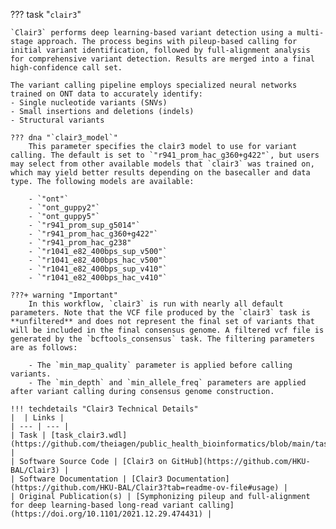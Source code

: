 ??? task "`clair3`"

    `Clair3` performs deep learning-based variant detection using a multi-stage approach. The process begins with pileup-based calling for initial variant identification, followed by full-alignment analysis for comprehensive variant detection. Results are merged into a final high-confidence call set.

<!-- if: theiaviral-->
    The variant calling pipeline employs specialized neural networks trained on ONT data to accurately identify:
    - Single nucleotide variants (SNVs)
    - Small insertions and deletions (indels)
    - Structural variants

    ??? dna "`clair3_model`"
        This parameter specifies the clair3 model to use for variant calling. The default is set to `"r941_prom_hac_g360+g422"`, but users may select from other available models that `clair3` was trained on, which may yield better results depending on the basecaller and data type. The following models are available:

        - `"ont"`
        - `"ont_guppy2"`
        - `"ont_guppy5"`
        - `"r941_prom_sup_g5014"`
        - `"r941_prom_hac_g360+g422"`
        - `"r941_prom_hac_g238"
        - `"r1041_e82_400bps_sup_v500"`
        - `"r1041_e82_400bps_hac_v500"`
        - `"r1041_e82_400bps_sup_v410"`
        - `"r1041_e82_400bps_hac_v410"`

    ???+ warning "Important"
        In this workflow, `clair3` is run with nearly all default parameters. Note that the VCF file produced by the `clair3` task is **unfiltered** and does not represent the final set of variants that will be included in the final consensus genome. A filtered vcf file is generated by the `bcftools_consensus` task. The filtering parameters are as follows:

        - The `min_map_quality` parameter is applied before calling variants.
        - The `min_depth` and `min_allele_freq` parameters are applied after variant calling during consensus genome construction.
<!-- endif -->

    !!! techdetails "Clair3 Technical Details"
    |  | Links |
    | --- | --- |
    | Task | [task_clair3.wdl](https://github.com/theiagen/public_health_bioinformatics/blob/main/tasks/variant_calling/task_clair3.wdl) |
    | Software Source Code | [Clair3 on GitHub](https://github.com/HKU-BAL/Clair3) |
    | Software Documentation | [Clair3 Documentation](https://github.com/HKU-BAL/Clair3?tab=readme-ov-file#usage) |
    | Original Publication(s) | [Symphonizing pileup and full-alignment for deep learning-based long-read variant calling](https://doi.org/10.1101/2021.12.29.474431) |